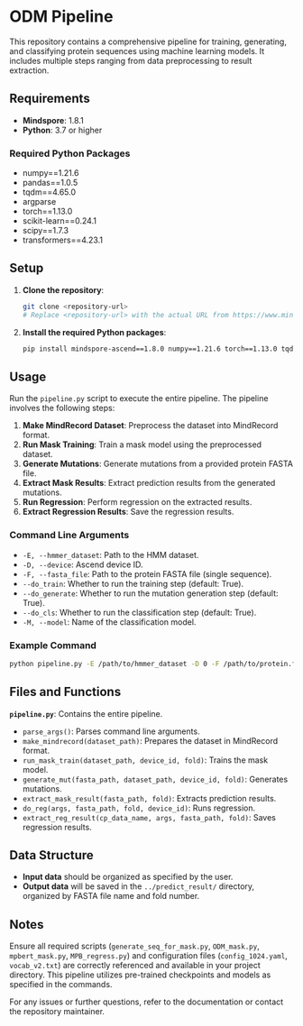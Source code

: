 # ODM Pipeline

This repository contains a comprehensive pipeline for training, generating, and classifying protein sequences using machine learning models. It includes multiple steps ranging from data preprocessing to result extraction.

## Requirements

- **Mindspore**: 1.8.1
- **Python**: 3.7 or higher

### Required Python Packages

- numpy==1.21.6
- pandas==1.0.5
- tqdm==4.65.0
- argparse
- torch==1.13.0
- scikit-learn==0.24.1
- scipy==1.7.3
- transformers==4.23.1

## Setup

1. **Clone the repository**:
   ```bash
   git clone <repository-url>
   # Replace <repository-url> with the actual URL from https://www.mindspore.cn/versions#1.8.1
   ```

2. **Install the required Python packages**:
   ```bash
   pip install mindspore-ascend==1.8.0 numpy==1.21.6 torch==1.13.0 tqdm==4.65.0 scikit-learn==0.24.1 scipy==1.7.3 pandas==1.0.5 transformers==4.23.1
   ```

## Usage

Run the `pipeline.py` script to execute the entire pipeline. The pipeline involves the following steps:

1. **Make MindRecord Dataset**: Preprocess the dataset into MindRecord format.
2. **Run Mask Training**: Train a mask model using the preprocessed dataset.
3. **Generate Mutations**: Generate mutations from a provided protein FASTA file.
4. **Extract Mask Results**: Extract prediction results from the generated mutations.
5. **Run Regression**: Perform regression on the extracted results.
6. **Extract Regression Results**: Save the regression results.

### Command Line Arguments

- `-E, --hmmer_dataset`: Path to the HMM dataset.
- `-D, --device`: Ascend device ID.
- `-F, --fasta_file`: Path to the protein FASTA file (single sequence).
- `--do_train`: Whether to run the training step (default: True).
- `--do_generate`: Whether to run the mutation generation step (default: True).
- `--do_cls`: Whether to run the classification step (default: True).
- `-M, --model`: Name of the classification model.

### Example Command

```bash
python pipeline.py -E /path/to/hmmer_dataset -D 0 -F /path/to/protein.fasta -M my_model
```

## Files and Functions

**`pipeline.py`**: Contains the entire pipeline.

- `parse_args()`: Parses command line arguments.
- `make_mindrecord(dataset_path)`: Prepares the dataset in MindRecord format.
- `run_mask_train(dataset_path, device_id, fold)`: Trains the mask model.
- `generate_mut(fasta_path, dataset_path, device_id, fold)`: Generates mutations.
- `extract_mask_result(fasta_path, fold)`: Extracts prediction results.
- `do_reg(args, fasta_path, fold, device_id)`: Runs regression.
- `extract_reg_result(cp_data_name, args, fasta_path, fold)`: Saves regression results.

## Data Structure

- **Input data** should be organized as specified by the user.
- **Output data** will be saved in the `../predict_result/` directory, organized by FASTA file name and fold number.

## Notes

Ensure all required scripts (`generate_seq_for_mask.py`, `ODM_mask.py`, `mpbert_mask.py`, `MPB_regress.py`) and configuration files (`config_1024.yaml`, `vocab_v2.txt`) are correctly referenced and available in your project directory. This pipeline utilizes pre-trained checkpoints and models as specified in the commands.

For any issues or further questions, refer to the documentation or contact the repository maintainer.
